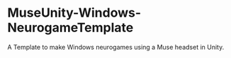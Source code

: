 # MuseUnity-Windows-NeurogameTemplate
A Template to make Windows neurogames using a Muse headset in Unity.
